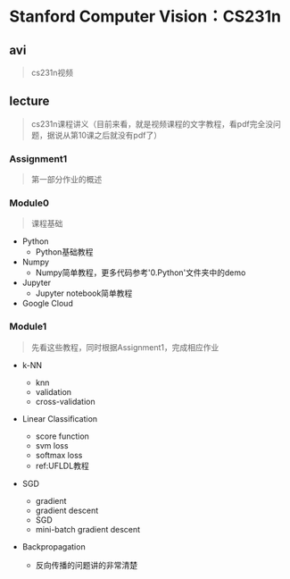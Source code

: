 # Stanford Computer Vision：CS231n

## avi
>	cs231n视频

## lecture
> cs231n课程讲义（目前来看，就是视频课程的文字教程，看pdf完全没问题，据说从第10课之后就没有pdf了）

### Assignment1
> 第一部分作业的概述

### Module0
> 课程基础

+ Python
	- Python基础教程
+ Numpy
	- Numpy简单教程，更多代码参考'0.Python'文件夹中的demo
+ Jupyter
	- Jupyter notebook简单教程
+ Google Cloud

### Module1
> 先看这些教程，同时根据Assignment1，完成相应作业

+ k-NN
	- knn
	- validation
	- cross-validation

+ Linear Classification
	- score function
	- svm loss
	- softmax loss
	- ref:UFLDL教程

+ SGD
	- gradient
	- gradient descent
	- SGD
	- mini-batch gradient descent

+ Backpropagation
	- 反向传播的问题讲的非常清楚
